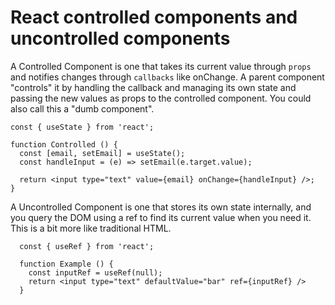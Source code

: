 # React controlled components and uncontrolled components
A Controlled Component is one that takes its current value through `props` and notifies changes through `callbacks` like onChange. A parent component "controls" it by handling the callback and managing its own state and passing the new values as props to the controlled component. You could also call this a "dumb component".
```
const { useState } from 'react';

function Controlled () {
  const [email, setEmail] = useState();
  const handleInput = (e) => setEmail(e.target.value);
  
  return <input type="text" value={email} onChange={handleInput} />;
}
```

A Uncontrolled Component is one that stores its own state internally, and you query the DOM using a ref to find its current value when you need it. This is a bit more like traditional HTML.
```
  const { useRef } from 'react';

  function Example () {
    const inputRef = useRef(null);
    return <input type="text" defaultValue="bar" ref={inputRef} />
  }
```
